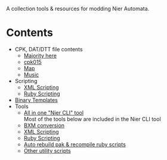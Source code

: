 A collection tools & resources for modding Nier Automata.

# Contents

- CPK, DAT/DTT file contents
	- [Majority here](./docs/cpkAndDttContents/cpkAndDttContents.md)
	- [cpk015](./docs/cpkAndDttContents/cpk015DttContents.md)
	- [Map](./mapMap/fullMap.md)
	- [Music](./docs/audio/Music_WEMs.md)
- Scripting
  - [XML Scripting](./docs/scripting/xmlScripting.md)
  - [Ruby Scripting](./docs/scripting/rubyScripting.md)
- [Binary Templates](./BinaryTemplates/)
- Tools
	- [All in one "Nier CLI" tool](https://github.com/ArthurHeitmann/nier_cli)  
	  Most of the tools below are included in the Nier CLI tool
	- [BXM conversion](./tools/bxmScriptTools/)
	- [XML Scripting](./tools/pakScriptTools/)
	- [Ruby Scripting](https://github.com/ArthurHeitmann/MrubyDecompiler)
	- [Auto rebuild pak & recompile ruby scripts](https://github.com/ArthurHeitmann/NierAutoRebuild)
	- [Other utility scripts](./tools/miniScripts/)
